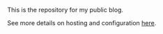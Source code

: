 This is the repository for my public blog.

See more details on hosting and configuration [here](https://jborichevskiy.com/about-blog).